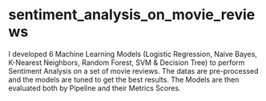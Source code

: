 # sentiment_analysis_on_movie_reviews
I developed 6 Machine Learning Models (Logistic Regression, Naive Bayes, K-Nearest Neighbors, Random Forest, SVM &amp; Decision Tree) to perform Sentiment Analysis on a set of movie reviews. The datas are pre-processed and the models are tuned to get the best results. The Models are then evaluated both by Pipeline and their Metrics Scores.
